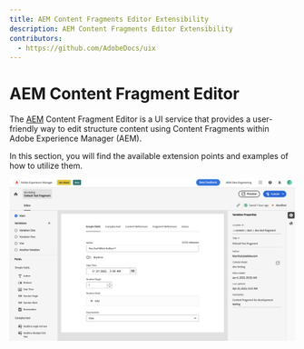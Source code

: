 ```yaml
---
title: AEM Content Fragments Editor Extensibility
description: AEM Content Fragments Editor Extensibility
contributors:
  - https://github.com/AdobeDocs/uix
---
```


# AEM Content Fragment Editor

The [AEM](https://experienceleague.adobe.com/docs/experience-manager.html) Content Fragment Editor is a UI service that provides a user-friendly way to edit structure content using Content Fragments within Adobe Experience Manager (AEM).

In this section, you will find the available extension points and examples of how to utilize them.

![Content Fragment Editor](cf-editor.png)
